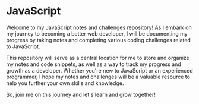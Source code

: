 # JavaScript
Welcome to my JavaScript notes and challenges repository! As I embark on my journey to becoming a better web developer, I will be documenting my progress by taking notes and completing various coding challenges related to JavaScript.

This repository will serve as a central location for me to store and organize my notes and code snippets, as well as a way to track my progress and growth as a developer. Whether you're new to JavaScript or an experienced programmer, I hope my notes and challenges will be a valuable resource to help you further your own skills and knowledge.

So, join me on this journey and let's learn and grow together!
